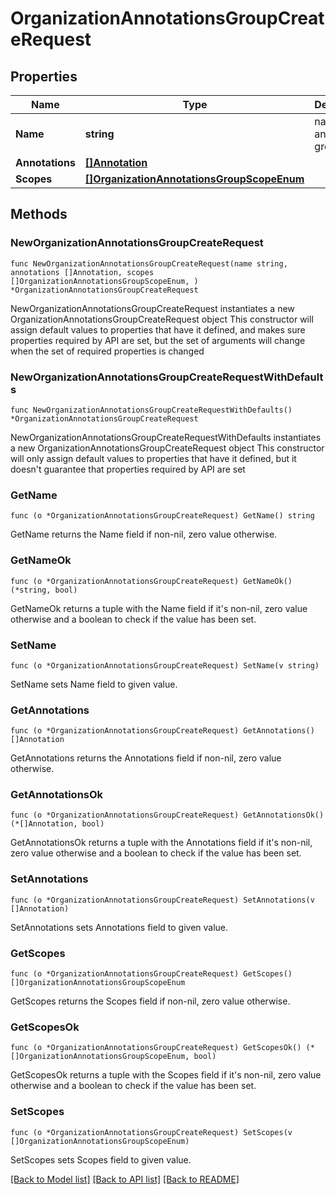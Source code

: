 # OrganizationAnnotationsGroupCreateRequest

## Properties

Name | Type | Description | Notes
------------ | ------------- | ------------- | -------------
**Name** | **string** | name of the annotations group | 
**Annotations** | [**[]Annotation**](Annotation.md) |  | 
**Scopes** | [**[]OrganizationAnnotationsGroupScopeEnum**](OrganizationAnnotationsGroupScopeEnum.md) |  | 

## Methods

### NewOrganizationAnnotationsGroupCreateRequest

`func NewOrganizationAnnotationsGroupCreateRequest(name string, annotations []Annotation, scopes []OrganizationAnnotationsGroupScopeEnum, ) *OrganizationAnnotationsGroupCreateRequest`

NewOrganizationAnnotationsGroupCreateRequest instantiates a new OrganizationAnnotationsGroupCreateRequest object
This constructor will assign default values to properties that have it defined,
and makes sure properties required by API are set, but the set of arguments
will change when the set of required properties is changed

### NewOrganizationAnnotationsGroupCreateRequestWithDefaults

`func NewOrganizationAnnotationsGroupCreateRequestWithDefaults() *OrganizationAnnotationsGroupCreateRequest`

NewOrganizationAnnotationsGroupCreateRequestWithDefaults instantiates a new OrganizationAnnotationsGroupCreateRequest object
This constructor will only assign default values to properties that have it defined,
but it doesn't guarantee that properties required by API are set

### GetName

`func (o *OrganizationAnnotationsGroupCreateRequest) GetName() string`

GetName returns the Name field if non-nil, zero value otherwise.

### GetNameOk

`func (o *OrganizationAnnotationsGroupCreateRequest) GetNameOk() (*string, bool)`

GetNameOk returns a tuple with the Name field if it's non-nil, zero value otherwise
and a boolean to check if the value has been set.

### SetName

`func (o *OrganizationAnnotationsGroupCreateRequest) SetName(v string)`

SetName sets Name field to given value.


### GetAnnotations

`func (o *OrganizationAnnotationsGroupCreateRequest) GetAnnotations() []Annotation`

GetAnnotations returns the Annotations field if non-nil, zero value otherwise.

### GetAnnotationsOk

`func (o *OrganizationAnnotationsGroupCreateRequest) GetAnnotationsOk() (*[]Annotation, bool)`

GetAnnotationsOk returns a tuple with the Annotations field if it's non-nil, zero value otherwise
and a boolean to check if the value has been set.

### SetAnnotations

`func (o *OrganizationAnnotationsGroupCreateRequest) SetAnnotations(v []Annotation)`

SetAnnotations sets Annotations field to given value.


### GetScopes

`func (o *OrganizationAnnotationsGroupCreateRequest) GetScopes() []OrganizationAnnotationsGroupScopeEnum`

GetScopes returns the Scopes field if non-nil, zero value otherwise.

### GetScopesOk

`func (o *OrganizationAnnotationsGroupCreateRequest) GetScopesOk() (*[]OrganizationAnnotationsGroupScopeEnum, bool)`

GetScopesOk returns a tuple with the Scopes field if it's non-nil, zero value otherwise
and a boolean to check if the value has been set.

### SetScopes

`func (o *OrganizationAnnotationsGroupCreateRequest) SetScopes(v []OrganizationAnnotationsGroupScopeEnum)`

SetScopes sets Scopes field to given value.



[[Back to Model list]](../README.md#documentation-for-models) [[Back to API list]](../README.md#documentation-for-api-endpoints) [[Back to README]](../README.md)



